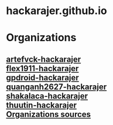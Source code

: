 # hackarajer.github.io
Organizations
=
<a href="https://github.comartefvck-hackarajer">artefvck-hackarajer</a><br>
<a href="https://github.comflex1911-hackarajer">flex1911-hackarajer</a><br>
<a href="https://github.comgpdroid-hackarajer">gpdroid-hackarajer</a><br>
<a href="https://github.comquanganh2627-hackarajer">quanganh2627-hackarajer</a><br>
<a href="https://github.comshakalaca-hackarajer">shakalaca-hackarajer</a><br>
<a href="https://github.comthuutin-hackarajer">thuutin-hackarajer</a><br>
<a href="https://hackarajer.github.io/sources/">Organizations sources</a>
--
